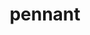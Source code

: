---
title: "pennant"
layout: cache
categories: [package, develop]
meta: {"versions": ["0.9"], "compilers": ["gcc@=7.3.1"], "oss": ["amzn2"], "platforms": ["linux"], "targets": ["aarch64", "neoverse_n1", "x86_64_v3"], "stacks": ["aws-ahug", "aws-ahug-aarch64", "root"], "num_specs": 25, "num_specs_by_stack": {"aws-ahug-aarch64": 20, "root": 25, "aws-ahug": 5}}
spec_details: [{"hash": "yuna62fnlryf2tv5v7yotazb6dlnjpjm", "compiler": "gcc@=7.3.1", "versions": ["0.9"], "os": "amzn2", "platform": "linux", "target": "aarch64", "variants": ["build_system=makefile", "~debug", "+mpi", "+openmp"], "stacks": ["aws-ahug-aarch64", "root"], "size": "-", "tarball": "https://binaries.spack.io/develop/build_cache/linux-amzn2-aarch64/gcc-7.3.1/pennant-0.9/linux-amzn2-aarch64-gcc-7.3.1-pennant-0.9-yuna62fnlryf2tv5v7yotazb6dlnjpjm.spack"}, {"hash": "6w5v6u6wkefp7mxq36uo52aesvhi4qg6", "compiler": "gcc@=7.3.1", "versions": ["0.9"], "os": "amzn2", "platform": "linux", "target": "aarch64", "variants": ["build_system=makefile", "~debug", "+mpi", "+openmp"], "stacks": ["aws-ahug-aarch64", "root"], "size": "-", "tarball": "https://binaries.spack.io/develop/build_cache/linux-amzn2-aarch64/gcc-7.3.1/pennant-0.9/linux-amzn2-aarch64-gcc-7.3.1-pennant-0.9-6w5v6u6wkefp7mxq36uo52aesvhi4qg6.spack"}, {"hash": "rlg2fz25eszfhdoxhvqsduhk7fapmbwu", "compiler": "gcc@=7.3.1", "versions": ["0.9"], "os": "amzn2", "platform": "linux", "target": "aarch64", "variants": ["build_system=makefile", "~debug", "+mpi", "+openmp"], "stacks": ["aws-ahug-aarch64", "root"], "size": "-", "tarball": "https://binaries.spack.io/develop/build_cache/linux-amzn2-aarch64/gcc-7.3.1/pennant-0.9/linux-amzn2-aarch64-gcc-7.3.1-pennant-0.9-rlg2fz25eszfhdoxhvqsduhk7fapmbwu.spack"}, {"hash": "qwknfc2wf5e7aub3xk2qjhrmzoyhccub", "compiler": "gcc@=7.3.1", "versions": ["0.9"], "os": "amzn2", "platform": "linux", "target": "aarch64", "variants": ["build_system=makefile", "~debug", "+mpi", "+openmp"], "stacks": ["aws-ahug-aarch64", "root"], "size": "-", "tarball": "https://binaries.spack.io/develop/build_cache/linux-amzn2-aarch64/gcc-7.3.1/pennant-0.9/linux-amzn2-aarch64-gcc-7.3.1-pennant-0.9-qwknfc2wf5e7aub3xk2qjhrmzoyhccub.spack"}, {"hash": "pldurmei4ngb6sapq4mx4vjsdaiy5rsi", "compiler": "gcc@=7.3.1", "versions": ["0.9"], "os": "amzn2", "platform": "linux", "target": "aarch64", "variants": ["build_system=makefile", "~debug", "+mpi", "+openmp"], "stacks": ["aws-ahug-aarch64", "root"], "size": "-", "tarball": "https://binaries.spack.io/develop/build_cache/linux-amzn2-aarch64/gcc-7.3.1/pennant-0.9/linux-amzn2-aarch64-gcc-7.3.1-pennant-0.9-pldurmei4ngb6sapq4mx4vjsdaiy5rsi.spack"}, {"hash": "uxzru4tzvxsnrjcjxu34hjkz2tv27733", "compiler": "gcc@=7.3.1", "versions": ["0.9"], "os": "amzn2", "platform": "linux", "target": "aarch64", "variants": ["build_system=makefile", "~debug", "+mpi", "+openmp"], "stacks": ["aws-ahug-aarch64", "root"], "size": "-", "tarball": "https://binaries.spack.io/develop/build_cache/linux-amzn2-aarch64/gcc-7.3.1/pennant-0.9/linux-amzn2-aarch64-gcc-7.3.1-pennant-0.9-uxzru4tzvxsnrjcjxu34hjkz2tv27733.spack"}, {"hash": "p2d3auy7xarewt5pe2jcvxrgrp7yrwdr", "compiler": "gcc@=7.3.1", "versions": ["0.9"], "os": "amzn2", "platform": "linux", "target": "aarch64", "variants": ["build_system=makefile", "~debug", "+mpi", "+openmp"], "stacks": ["aws-ahug-aarch64", "root"], "size": "-", "tarball": "https://binaries.spack.io/develop/build_cache/linux-amzn2-aarch64/gcc-7.3.1/pennant-0.9/linux-amzn2-aarch64-gcc-7.3.1-pennant-0.9-p2d3auy7xarewt5pe2jcvxrgrp7yrwdr.spack"}, {"hash": "rao667wrdnjr6yc2tkce72ij62dhtt4z", "compiler": "gcc@=7.3.1", "versions": ["0.9"], "os": "amzn2", "platform": "linux", "target": "aarch64", "variants": ["build_system=makefile", "~debug", "+mpi", "+openmp"], "stacks": ["aws-ahug-aarch64", "root"], "size": "-", "tarball": "https://binaries.spack.io/develop/build_cache/linux-amzn2-aarch64/gcc-7.3.1/pennant-0.9/linux-amzn2-aarch64-gcc-7.3.1-pennant-0.9-rao667wrdnjr6yc2tkce72ij62dhtt4z.spack"}, {"hash": "yq63tubj5lz5d2cztgg7zev4tg7k2kgb", "compiler": "gcc@=7.3.1", "versions": ["0.9"], "os": "amzn2", "platform": "linux", "target": "aarch64", "variants": ["build_system=makefile", "~debug", "+mpi", "+openmp"], "stacks": ["aws-ahug-aarch64", "root"], "size": "-", "tarball": "https://binaries.spack.io/develop/build_cache/linux-amzn2-aarch64/gcc-7.3.1/pennant-0.9/linux-amzn2-aarch64-gcc-7.3.1-pennant-0.9-yq63tubj5lz5d2cztgg7zev4tg7k2kgb.spack"}, {"hash": "mih6pz2a7nxd7garrtaje2w5wphdbmxa", "compiler": "gcc@=7.3.1", "versions": ["0.9"], "os": "amzn2", "platform": "linux", "target": "aarch64", "variants": ["build_system=makefile", "~debug", "+mpi", "+openmp"], "stacks": ["aws-ahug-aarch64", "root"], "size": "-", "tarball": "https://binaries.spack.io/develop/build_cache/linux-amzn2-aarch64/gcc-7.3.1/pennant-0.9/linux-amzn2-aarch64-gcc-7.3.1-pennant-0.9-mih6pz2a7nxd7garrtaje2w5wphdbmxa.spack"}, {"hash": "422vgtrw5pqllxu2wuyqjkqzlllv2roc", "compiler": "gcc@=7.3.1", "versions": ["0.9"], "os": "amzn2", "platform": "linux", "target": "neoverse_n1", "variants": ["build_system=makefile", "~debug", "+mpi", "+openmp"], "stacks": ["aws-ahug-aarch64", "root"], "size": "-", "tarball": "https://binaries.spack.io/develop/build_cache/linux-amzn2-neoverse_n1/gcc-7.3.1/pennant-0.9/linux-amzn2-neoverse_n1-gcc-7.3.1-pennant-0.9-422vgtrw5pqllxu2wuyqjkqzlllv2roc.spack"}, {"hash": "nonmeemoixn2djkjbeudgxscdux45sxw", "compiler": "gcc@=7.3.1", "versions": ["0.9"], "os": "amzn2", "platform": "linux", "target": "neoverse_n1", "variants": ["build_system=makefile", "~debug", "+mpi", "+openmp"], "stacks": ["aws-ahug-aarch64", "root"], "size": "-", "tarball": "https://binaries.spack.io/develop/build_cache/linux-amzn2-neoverse_n1/gcc-7.3.1/pennant-0.9/linux-amzn2-neoverse_n1-gcc-7.3.1-pennant-0.9-nonmeemoixn2djkjbeudgxscdux45sxw.spack"}, {"hash": "h6dbuyh4z25nusidvt7cv5vvjlzlq6hm", "compiler": "gcc@=7.3.1", "versions": ["0.9"], "os": "amzn2", "platform": "linux", "target": "neoverse_n1", "variants": ["build_system=makefile", "~debug", "+mpi", "+openmp"], "stacks": ["aws-ahug-aarch64", "root"], "size": "-", "tarball": "https://binaries.spack.io/develop/build_cache/linux-amzn2-neoverse_n1/gcc-7.3.1/pennant-0.9/linux-amzn2-neoverse_n1-gcc-7.3.1-pennant-0.9-h6dbuyh4z25nusidvt7cv5vvjlzlq6hm.spack"}, {"hash": "6a5b7sim2brvln3i2nhspwl5eattllq4", "compiler": "gcc@=7.3.1", "versions": ["0.9"], "os": "amzn2", "platform": "linux", "target": "neoverse_n1", "variants": ["build_system=makefile", "~debug", "+mpi", "+openmp"], "stacks": ["aws-ahug-aarch64", "root"], "size": "-", "tarball": "https://binaries.spack.io/develop/build_cache/linux-amzn2-neoverse_n1/gcc-7.3.1/pennant-0.9/linux-amzn2-neoverse_n1-gcc-7.3.1-pennant-0.9-6a5b7sim2brvln3i2nhspwl5eattllq4.spack"}, {"hash": "mkqkbfitsr5rdhlhl3y6zejrudmz4c42", "compiler": "gcc@=7.3.1", "versions": ["0.9"], "os": "amzn2", "platform": "linux", "target": "neoverse_n1", "variants": ["build_system=makefile", "~debug", "+mpi", "+openmp"], "stacks": ["aws-ahug-aarch64", "root"], "size": "-", "tarball": "https://binaries.spack.io/develop/build_cache/linux-amzn2-neoverse_n1/gcc-7.3.1/pennant-0.9/linux-amzn2-neoverse_n1-gcc-7.3.1-pennant-0.9-mkqkbfitsr5rdhlhl3y6zejrudmz4c42.spack"}, {"hash": "cwuu5fmtzupq5oklallfjpdxerxzdn3q", "compiler": "gcc@=7.3.1", "versions": ["0.9"], "os": "amzn2", "platform": "linux", "target": "neoverse_n1", "variants": ["build_system=makefile", "~debug", "+mpi", "+openmp"], "stacks": ["aws-ahug-aarch64", "root"], "size": "-", "tarball": "https://binaries.spack.io/develop/build_cache/linux-amzn2-neoverse_n1/gcc-7.3.1/pennant-0.9/linux-amzn2-neoverse_n1-gcc-7.3.1-pennant-0.9-cwuu5fmtzupq5oklallfjpdxerxzdn3q.spack"}, {"hash": "jigi6i6vycdj6g46stzqfs3kplp2bwfr", "compiler": "gcc@=7.3.1", "versions": ["0.9"], "os": "amzn2", "platform": "linux", "target": "neoverse_n1", "variants": ["build_system=makefile", "~debug", "+mpi", "+openmp"], "stacks": ["aws-ahug-aarch64", "root"], "size": "-", "tarball": "https://binaries.spack.io/develop/build_cache/linux-amzn2-neoverse_n1/gcc-7.3.1/pennant-0.9/linux-amzn2-neoverse_n1-gcc-7.3.1-pennant-0.9-jigi6i6vycdj6g46stzqfs3kplp2bwfr.spack"}, {"hash": "wvtoto46m5d6rce6rhrfx4pqkrdkl4ho", "compiler": "gcc@=7.3.1", "versions": ["0.9"], "os": "amzn2", "platform": "linux", "target": "neoverse_n1", "variants": ["build_system=makefile", "~debug", "+mpi", "+openmp"], "stacks": ["aws-ahug-aarch64", "root"], "size": "-", "tarball": "https://binaries.spack.io/develop/build_cache/linux-amzn2-neoverse_n1/gcc-7.3.1/pennant-0.9/linux-amzn2-neoverse_n1-gcc-7.3.1-pennant-0.9-wvtoto46m5d6rce6rhrfx4pqkrdkl4ho.spack"}, {"hash": "smo75br4cxdw6ji45rjxqcimxxo2uwwn", "compiler": "gcc@=7.3.1", "versions": ["0.9"], "os": "amzn2", "platform": "linux", "target": "neoverse_n1", "variants": ["build_system=makefile", "~debug", "+mpi", "+openmp"], "stacks": ["aws-ahug-aarch64", "root"], "size": "-", "tarball": "https://binaries.spack.io/develop/build_cache/linux-amzn2-neoverse_n1/gcc-7.3.1/pennant-0.9/linux-amzn2-neoverse_n1-gcc-7.3.1-pennant-0.9-smo75br4cxdw6ji45rjxqcimxxo2uwwn.spack"}, {"hash": "gozqzagytbft2hzdzmux5qk6a4udjkuy", "compiler": "gcc@=7.3.1", "versions": ["0.9"], "os": "amzn2", "platform": "linux", "target": "neoverse_n1", "variants": ["build_system=makefile", "~debug", "+mpi", "+openmp"], "stacks": ["aws-ahug-aarch64", "root"], "size": "-", "tarball": "https://binaries.spack.io/develop/build_cache/linux-amzn2-neoverse_n1/gcc-7.3.1/pennant-0.9/linux-amzn2-neoverse_n1-gcc-7.3.1-pennant-0.9-gozqzagytbft2hzdzmux5qk6a4udjkuy.spack"}, {"hash": "2gtvmh3hbf3pn3co7tihi36bn6qrpu5n", "compiler": "gcc@=7.3.1", "versions": ["0.9"], "os": "amzn2", "platform": "linux", "target": "x86_64_v3", "variants": ["build_system=makefile", "~debug", "+mpi", "+openmp"], "stacks": ["aws-ahug", "root"], "size": "-", "tarball": "https://binaries.spack.io/develop/build_cache/linux-amzn2-x86_64_v3/gcc-7.3.1/pennant-0.9/linux-amzn2-x86_64_v3-gcc-7.3.1-pennant-0.9-2gtvmh3hbf3pn3co7tihi36bn6qrpu5n.spack"}, {"hash": "rdlxr3coqkg2y2lxwigawnk7ved2jpjk", "compiler": "gcc@=7.3.1", "versions": ["0.9"], "os": "amzn2", "platform": "linux", "target": "x86_64_v3", "variants": ["build_system=makefile", "~debug", "+mpi", "+openmp"], "stacks": ["aws-ahug", "root"], "size": "-", "tarball": "https://binaries.spack.io/develop/build_cache/linux-amzn2-x86_64_v3/gcc-7.3.1/pennant-0.9/linux-amzn2-x86_64_v3-gcc-7.3.1-pennant-0.9-rdlxr3coqkg2y2lxwigawnk7ved2jpjk.spack"}, {"hash": "amtdwoookyckgswhiur2qiej4tzha5zo", "compiler": "gcc@=7.3.1", "versions": ["0.9"], "os": "amzn2", "platform": "linux", "target": "x86_64_v3", "variants": ["build_system=makefile", "~debug", "+mpi", "+openmp"], "stacks": ["aws-ahug", "root"], "size": "-", "tarball": "https://binaries.spack.io/develop/build_cache/linux-amzn2-x86_64_v3/gcc-7.3.1/pennant-0.9/linux-amzn2-x86_64_v3-gcc-7.3.1-pennant-0.9-amtdwoookyckgswhiur2qiej4tzha5zo.spack"}, {"hash": "tt6c4kpgwq2255rexcjzbyxhl2ofo3md", "compiler": "gcc@=7.3.1", "versions": ["0.9"], "os": "amzn2", "platform": "linux", "target": "x86_64_v3", "variants": ["build_system=makefile", "~debug", "+mpi", "+openmp"], "stacks": ["aws-ahug", "root"], "size": "-", "tarball": "https://binaries.spack.io/develop/build_cache/linux-amzn2-x86_64_v3/gcc-7.3.1/pennant-0.9/linux-amzn2-x86_64_v3-gcc-7.3.1-pennant-0.9-tt6c4kpgwq2255rexcjzbyxhl2ofo3md.spack"}, {"hash": "rbqmsrmv4hmp5fjtqozocpltvfcdtw2j", "compiler": "gcc@=7.3.1", "versions": ["0.9"], "os": "amzn2", "platform": "linux", "target": "x86_64_v3", "variants": ["build_system=makefile", "~debug", "+mpi", "+openmp"], "stacks": ["aws-ahug", "root"], "size": "-", "tarball": "https://binaries.spack.io/develop/build_cache/linux-amzn2-x86_64_v3/gcc-7.3.1/pennant-0.9/linux-amzn2-x86_64_v3-gcc-7.3.1-pennant-0.9-rbqmsrmv4hmp5fjtqozocpltvfcdtw2j.spack"}]
---